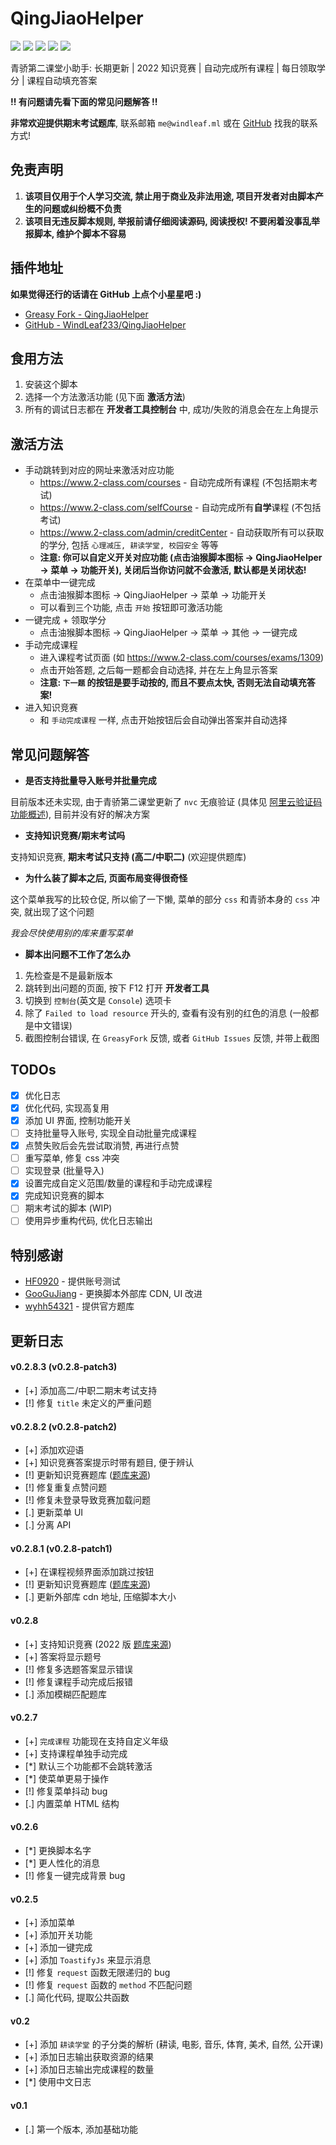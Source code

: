 # QingJiaoHelper

![](https://img.shields.io/greasyfork/v/452984?label=%E6%9C%80%E6%96%B0%E7%89%88%E6%9C%AC)
![](https://img.shields.io/greasyfork/dd/452984?color=red&label=%E6%97%A5%E5%AE%89%E8%A3%85)
![](https://img.shields.io/greasyfork/dt/452984?color=pink&label=%E6%80%BB%E5%AE%89%E8%A3%85)
![](https://img.shields.io/greasyfork/l/452984?label=%E8%AE%B8%E5%8F%AF%E8%AF%81)
![](https://img.shields.io/greasyfork/rating-count/452984?label=%E8%AF%84%E5%88%86)

青骄第二课堂小助手: 长期更新 | 2022 知识竞赛 | 自动完成所有课程 | 每日领取学分 | 课程自动填充答案

**!! 有问题请先看下面的常见问题解答 !!**

**非常欢迎提供期末考试题库**, 联系邮箱 `me@windleaf.ml` 或在 [GitHub](https://github.com/WindLeaf233) 找我的联系方式!

## 免责声明

1. **该项目仅用于个人学习交流, 禁止用于商业及非法用途, 项目开发者对由脚本产生的问题或纠纷概不负责**
2. **该项目无违反脚本规则, 举报前请仔细阅读源码, 阅读授权! 不要闲着没事乱举报脚本, 维护个脚本不容易**

## 插件地址

**如果觉得还行的话请在 GitHub 上点个小星星吧 :)**

+ [Greasy Fork - QingJiaoHelper](https://greasyfork.org/zh-CN/scripts/452984-qingjiaohelper)
+ [GitHub - WindLeaf233/QingJiaoHelper](https://github.com/WindLeaf233/QingJiaoHelper/)

## 食用方法

1. 安装这个脚本
2. 选择一个方法激活功能 (见下面 **激活方法**)
3. 所有的调试日志都在 **开发者工具控制台** 中, 成功/失败的消息会在左上角提示

## 激活方法

* 手动跳转到对应的网址来激活对应功能
  + https://www.2-class.com/courses - 自动完成所有课程 (不包括期末考试)
  + https://www.2-class.com/selfCourse - 自动完成所有**自学**课程 (不包括考试)
  + https://www.2-class.com/admin/creditCenter - 自动获取所有可以获取的学分, 包括 `心理减压, 耕读学堂, 校园安全` 等等
  + **注意: 你可以自定义开关对应功能 (点击油猴脚本图标 -> QingJiaoHelper -> 菜单 -> 功能开关), 关闭后当你访问就不会激活, 默认都是关闭状态!**
* 在菜单中一键完成
  + 点击油猴脚本图标 -> QingJiaoHelper -> 菜单 -> 功能开关
  + 可以看到三个功能, 点击 `开始` 按钮即可激活功能
* 一键完成 + 领取学分
  + 点击油猴脚本图标 -> QingJiaoHelper -> 菜单 -> 其他 -> 一键完成
* 手动完成课程
  + 进入课程考试页面 (如 https://www.2-class.com/courses/exams/1309)
  + 点击开始答题, 之后每一题都会自动选择, 并在左上角显示答案
  + **注意: `下一题` 的按钮是要手动按的, 而且不要点太快, 否则无法自动填充答案!**
* 进入知识竞赛
  + 和 `手动完成课程` 一样, 点击开始按钮后会自动弹出答案并自动选择

## 常见问题解答

+ **是否支持批量导入账号并批量完成**

目前版本还未实现, 由于青骄第二课堂更新了 `nvc` 无痕验证 (具体见 [阿里云验证码功能概述](https://help.aliyun.com/document_detail/122071.html)), 目前并没有好的解决方案

+ **支持知识竞赛/期末考试吗**

支持知识竞赛, **期末考试只支持 (高二/中职二)** (欢迎提供题库)

+ **为什么装了脚本之后, 页面布局变得很奇怪**

这个菜单我写的比较仓促, 所以偷了一下懒, 菜单的部分 `css` 和青骄本身的 `css` 冲突, 就出现了这个问题

*我会尽快使用别的库来重写菜单*

+ **脚本出问题不工作了怎么办**

1. 先检查是不是最新版本
2. 跳转到出问题的页面, 按下 F12 打开 **开发者工具**
3. 切换到 `控制台`(英文是 `Console`) 选项卡
4. 除了 `Failed to load resource` 开头的, 查看有没有别的红色的消息 (一般都是中文错误)
5. 截图控制台错误, 在 `GreasyFork` 反馈, 或者 `GitHub Issues` 反馈, 并带上截图

## TODOs

+ [x] 优化日志
+ [x] 优化代码, 实现高复用
+ [x] 添加 UI 界面, 控制功能开关
+ [ ] 支持批量导入账号, 实现全自动批量完成课程
+ [x] 点赞失败后会先尝试取消赞, 再进行点赞
+ [ ] 重写菜单, 修复 css 冲突
+ [ ] 实现登录 (批量导入)
+ [x] 设置完成自定义范围/数量的课程和手动完成课程
+ [x] 完成知识竞赛的脚本
+ [ ] 期末考试的脚本 (WIP)
+ [ ] 使用异步重构代码, 优化日志输出

## 特别感谢

* [HF0920](https://greasyfork.org/zh-CN/users/971958-hf0920) - 提供账号测试
* [GooGuJiang](https://github.com/GooGuJiang) - 更换脚本外部库 CDN, UI 改进
* [wyhh54321](https://greasyfork.org/zh-CN/users/973982-wyhh54321) - 提供官方题库

## 更新日志

#### v0.2.8.3 (v0.2.8-patch3)
* [+] 添加高二/中职二期末考试支持
* [!] 修复 `title` 未定义的严重问题

#### v0.2.8.2 (v0.2.8-patch2)
* [+] 添加欢迎语
* [+] 知识竞赛答案提示时带有题目, 便于辨认
* [!] 更新知识竞赛题库 ([题库来源](https://greasyfork.org/zh-CN/scripts/453791-lib2class))
* [!] 修复重复点赞问题
* [!] 修复未登录导致竞赛加载问题
* [.] 更新菜单 UI
* [.] 分离 API

#### v0.2.8.1 (v0.2.8-patch1)
* [+] 在课程视频界面添加跳过按钮
* [!] 更新知识竞赛题库 ([题库来源](https://greasyfork.org/zh-CN/scripts/453457-lib42classnew))
* [.] 更新外部库 cdn 地址, 压缩脚本大小

#### v0.2.8
* [+] 支持知识竞赛 (2022 版 [题库来源](https://greasyfork.org/zh-CN/scripts/453222-lib42classxin))
* [+] 答案将显示题号
* [!] 修复多选题答案显示错误
* [!] 修复课程手动完成后报错
* [.] 添加模糊匹配题库

#### v0.2.7
* [+] `完成课程` 功能现在支持自定义年级
* [+] 支持课程单独手动完成
* [*] 默认三个功能都不会跳转激活
* [*] 使菜单更易于操作
* [!] 修复菜单抖动 bug
* [.] 内置菜单 HTML 结构

#### v0.2.6
* [*] 更换脚本名字
* [*] 更人性化的消息
* [!] 修复一键完成背景 bug

#### v0.2.5
* [+] 添加菜单
* [+] 添加开关功能
* [+] 添加一键完成
* [+] 添加 `ToastifyJs` 来显示消息
* [!] 修复 `request` 函数无限递归的 bug
* [!] 修复 `request` 函数的 `method` 不匹配问题
* [.] 简化代码, 提取公共函数

#### v0.2
* [+] 添加 `耕读学堂` 的子分类的解析 (耕读, 电影, 音乐, 体育, 美术, 自然, 公开课)
* [+] 添加日志输出获取资源的结果
* [+] 添加日志输出完成课程的数量
* [*] 使用中文日志

#### v0.1
* [.] 第一个版本, 添加基础功能
